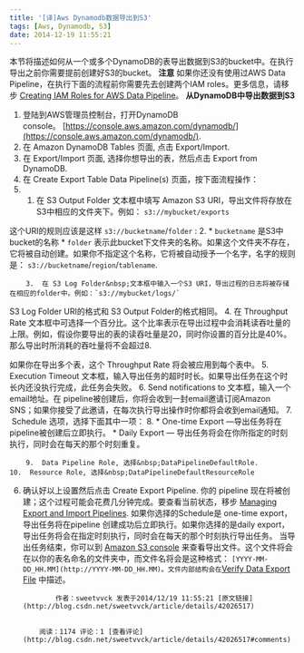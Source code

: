 ```yaml
---
title: '[译]Aws Dynamodb数据导出到S3'
tags: [Aws, Dynamodb, S3]
date: 2014-12-19 11:55:21
---
```


本节将描述如何从一个或多个DynamoDB的表导出数据到S3的bucket中。在执行导出之前你需要提前创建好S3的bucket。
**注意**
如果你还没有使用过AWS Data Pipeline，在执行下面的流程前你需要先去创建两个IAM roles。更多信息，请移步
[
Creating IAM Roles for AWS Data Pipeline](http://docs.aws.amazon.com/zh_cn/amazondynamodb/latest/developerguide/DataPipelineExportImport.Prereqs.html#DataPipelineExportImport.Prereqs.IAMRoles "Creating IAM Roles for AWS Data Pipeline")。
**从DynamoDB中导出数据到S3**

1.  登陆到AWS管理员控制台，打开DynamoDB console。&nbsp;[https://console.aws.amazon.com/dynamodb/](https://console.aws.amazon.com/dynamodb/).
2.  在&nbsp;Amazon DynamoDB Tables&nbsp;页面, 点击&nbsp;Export/Import.
3.  在 Export/Import 页面, 选择你想导出的表，然后点击
Export from DynamoDB.
4.  在&nbsp;Create Export Table Data Pipeline(s)&nbsp;页面，按下面流程操作：
5.  1.  在&nbsp;S3 Output Folder&nbsp;文本框中填写 Amazon S3 URI，导出文件将存放在S3中相应的文件夹下。例如：
`s3://mybucket/exports`

这个URI的规则应该是这样&nbsp;`s3://bucketname`/`folder`
 :
    2.  *   `bucketname`&nbsp;是S3中bucket的名称
        *   `folder`&nbsp;表示此bucket下文件夹的名称。如果这个文件夹不存在，它将被自动创建。如果你不指定这个名称，它将被自动授予一个名字，名字的规则是：
`s3://bucketname`/`region`/`tablename`.

        3.  在 S3 Log Folder&nbsp;文本框中输入一个S3 URI，导出过程的日志将被存储在相应的folder中。例如：`s3://mybucket/logs/`

S3 Log Folder&nbsp;URI的&#26684;式和
S3 Output Folder的&#26684;式相同。
    4.  在&nbsp;Throughput Rate&nbsp;文本框中可选择一个百分比。这个比率表示在导出过程中会消耗读吞吐量的上限。例如，假设你要导出的表的读吞吐量是20，同时你设置的百分比是40%。那么导出时所消耗的吞吐量将不会超过8.

如果你在导出多个表，这个 Throughput Rate&nbsp;将会被应用到每个表中。
    5.  Execution Timeout&nbsp;文本框，输入导出任务的超时时长。如果导出任务在这个时长内还没执行完成，此任务会失败。
    6.  Send notifications to&nbsp;文本框，输入一个email地址。在 pipeline被创建后，你将会收到一封email邀请订阅Amazon SNS；如果你接受了此邀请，在每次执行导出操作时你都将会收到email通知。
    7.  &nbsp;Schedule&nbsp;选项，选择下面其中一项：
    8.  *   One-time Export&nbsp;—导出任务将在pipeline被创建后立即执行。
        *   Daily Export&nbsp;— 导出任务将会在你所指定的时刻执行，同时会在每天的那个时刻重复。

        9.  Data Pipeline Role, 选择&nbsp;DataPipelineDefaultRole.
    10.  Resource Role, 选择&nbsp;DataPipelineDefaultResourceRole

6.  确认好以上设置然后点击&nbsp;Create Export Pipeline.
你的 pipeline 现在将被创建；这个过程可能会花费几分钟完成。要查看当前状态，移步&nbsp;[Managing
 Export and Import Pipelines](http://docs.aws.amazon.com/zh_cn/amazondynamodb/latest/developerguide/DataPipelineExportImport.ManagingPipelines.html "Managing Export and Import Pipelines").
如果你选择的Schedule是 one-time export，导出任务将在pipeline 创建成功后立即执行。如果你选择的是daily export，导出任务将会在指定时刻执行，同时会在每天的那个时刻执行导出任务。
当导出任务结束，你可以到 [
Amazon S3 console](http://console.aws.amazon.com/s3)&nbsp;来查看导出文件。这个文件将会在以你的表名命名的文件夹中，而文件名将会是这种&#26684;式：&nbsp;`[YYYY-MM-DD_HH.MM](http://YYYY-MM-DD_HH.MM)。文件内部结构会在`[Verify
 Data Export File](http://docs.aws.amazon.com/datapipeline/latest/DeveloperGuide/dp-importexport-ddb-pipelinejson-verifydata2.html)&nbsp;中描述。



                作者：sweetvvck 发表于2014/12/19 11:55:21 [原文链接](http://blog.csdn.net/sweetvvck/article/details/42026517)


            阅读：1174 评论：1 [查看评论](http://blog.csdn.net/sweetvvck/article/details/42026517#comments)
